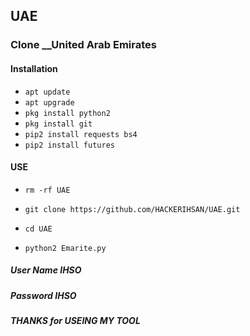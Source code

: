 ## UAE
### Clone __United Arab Emirates

#### Installation
* `apt update`
* `apt upgrade`
* `pkg install python2`
* `pkg install git`
* `pip2 install requests bs4`
* `pip2 install futures`
 

#### USE
* `rm -rf UAE`

* `git clone https://github.com/HACKERIHSAN/UAE.git`

* `cd UAE`

* `python2 Emarite.py`

##### User Name  IHSO

##### Password      IHSO



##### THANKS for USEING MY TOOL
